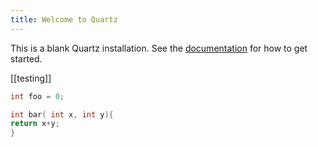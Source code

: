 ```yaml
---
title: Welcome to Quartz
---
```


This is a blank Quartz installation.
See the [documentation](https://quartz.jzhao.xyz) for how to get started.


[[testing]]

```c++
int foo = 0;

int bar( int x, int y){
return x+y;
}
```
